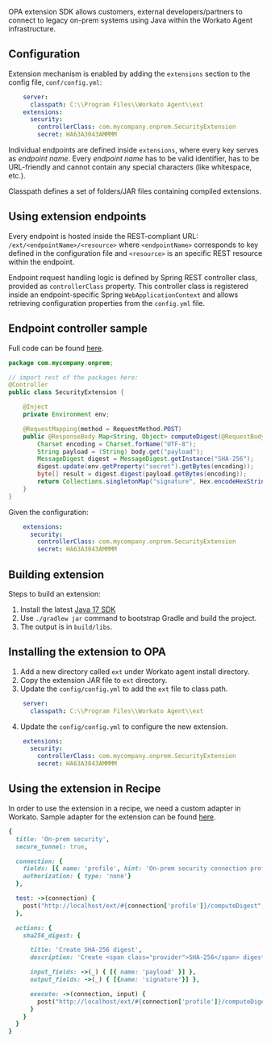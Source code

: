 
OPA extension SDK allows customers, external developers/partners to connect to legacy on-prem systems using Java within the Workato Agent infrastructure.


## Configuration

Extension mechanism is enabled by adding the `extensions` section to the config file, `conf/config.yml`:

```yml
    server:
      classpath: C:\\Program Files\\Workato Agent\\ext
    extensions:
      security:
        controllerClass: com.mycompany.onprem.SecurityExtension
        secret: HA63A3043AMMMM
```

Individual endpoints are defined inside `extensions`, where every key serves as _endpoint name_. Every _endpoint name_ has to be valid identifier, has to be URL-friendly and cannot contain any special characters (like whitespace, etc.).

Classpath defines a set of folders/JAR files containing compiled extensions.


## Using extension endpoints

Every endpoint is hosted inside the REST-compliant URL: `/ext/<endpointName>/<resource>` where `<endpointName>` corresponds to key defined in the configuration file and `<resource>` is an specific REST resource within the endpoint.

Endpoint request handling logic is defined by Spring REST controller class, provided as `controllerClass` property. This controller class is registered inside an endpoint-specific Spring `WebApplicationContext` and allows retrieving configuration properties from the `config.yml` file.

## Endpoint controller sample

Full code can be found [here](https://github.com/workato/opa-extensions/blob/master/src/main/java/com/mycompany/onprem/SecurityExtension.java).

```java
package com.mycompany.onprem;

// import rest of the packages here:
@Controller
public class SecurityExtension {

    @Inject
    private Environment env;

    @RequestMapping(method = RequestMethod.POST)
    public @ResponseBody Map<String, Object> computeDigest(@RequestBody Map<String, Object> body) throws Exception {
        Charset encoding = Charset.forName("UTF-8");
        String payload = (String) body.get("payload");
        MessageDigest digest = MessageDigest.getInstance("SHA-256");
        digest.update(env.getProperty("secret").getBytes(encoding));
        byte[] result = digest.digest(payload.getBytes(encoding));
        return Collections.singletonMap("signature", Hex.encodeHexString(result));
    }
}
```

Given the configuration:

```yml
    extensions:
      security:
        controllerClass: com.mycompany.onprem.SecurityExtension
        secret: HA63A3043AMMMM 
```

## Building extension

Steps to build an extension:

1. Install the latest [Java 17 SDK](https://adoptium.net/)
2. Use `./gradlew jar` command to bootstrap Gradle and build the project.
3. The output is in `build/libs`.

## Installing the extension to OPA

1. Add a new directory called `ext` under Workato agent install directory.
2. Copy the extension JAR file to `ext` directory.
3. Update the `config/config.yml` to add the `ext` file to class path.

```yml
    server:
      classpath: C:\\Program Files\\Workato Agent\\ext
```

4. Update the `config/config.yml` to configure the new extension.

```yml
    extensions:
      security:
        controllerClass: com.mycompany.onprem.SecurityExtension
        secret: HA63A3043AMMMM
```


## Using the extension in Recipe

In order to use the extension in a recipe, we need a custom adapter in Workato. Sample adapter for the extension 
can be found [here](https://github.com/workato/connector_sdk/blob/master/custom_connectors/basic_auth/onprem_security.rb).

```ruby
{
  title: 'On-prem security',
  secure_tunnel: true,

  connection: {
    fields: [{ name: 'profile', hint: 'On-prem security connection profile' }],
    authorization: { type: 'none'}
  },

  test: ->(connection) {
    post("http://localhost/ext/#{connection['profile']}/computeDigest", { payload: 'test' }).headers('X-Workato-Connector': 'enforce')
  },

  actions: {
    sha256_digest: {

      title: 'Create SHA-256 digest',
      description: 'Create <span class="provider">SHA-256</span> digest',

      input_fields: ->(_) { [{ name: 'payload' }] },
      output_fields: ->(_) { [{name: 'signature'}] },

      execute: ->(connection, input) {
        post("http://localhost/ext/#{connection['profile']}/computeDigest", input).headers('X-Workato-Connector': 'enforce')
      }
    }
  }
}
```
